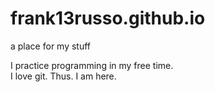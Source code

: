 # frank13russo.github.io
a place for my stuff

I practice programming in my free time.  
I love git.
Thus.  I am here.
